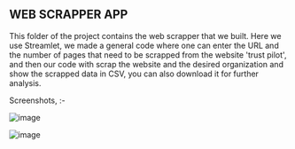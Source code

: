 
## WEB SCRAPPER APP 


This folder of the project contains the web scrapper that we built. 
Here we use Streamlet, we made a general code where one can enter the URL and the number of pages that need to be scrapped from the website 'trust pilot', and then our code with scrap the website and the desired organization and show the scrapped data in CSV, you can also download it for further analysis. 

Screenshots, :- 

![image](https://github.com/shubhamsaini20/NLP_Project2/assets/94964464/dca7ca74-da97-4f1d-a13f-2f3cb85c7db1)



![image](https://github.com/shubhamsaini20/NLP_Project2/assets/94964464/c8f32e79-80de-43d7-9f84-abdc99864856)

